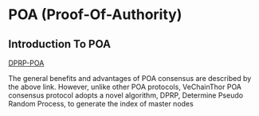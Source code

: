 # POA (Proof-Of-Authority)

## Introduction To POA
 [DPRP-POA](https://medium.com/@vechainofficial/defining-the-vechainthor-blockchain-consensus-proof-of-authority-8cf3f51a5fa0)

The general benefits and advantages of POA consensus are described by the above link. However, unlike other POA protocols, VeChainThor POA consensus protocol adopts a novel algorithm, DPRP, Determine Pseudo Random Process, to generate the index of master nodes